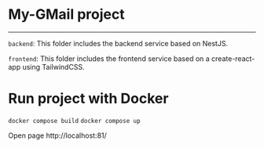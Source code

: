 # My-GMail project

---

`backend`: This folder includes the backend service based on NestJS.

`frontend`: This folder includes the frontend service based on a create-react-app using TailwindCSS.

# Run project with Docker

`docker compose build`
`docker compose up`

Open page http://localhost:81/
